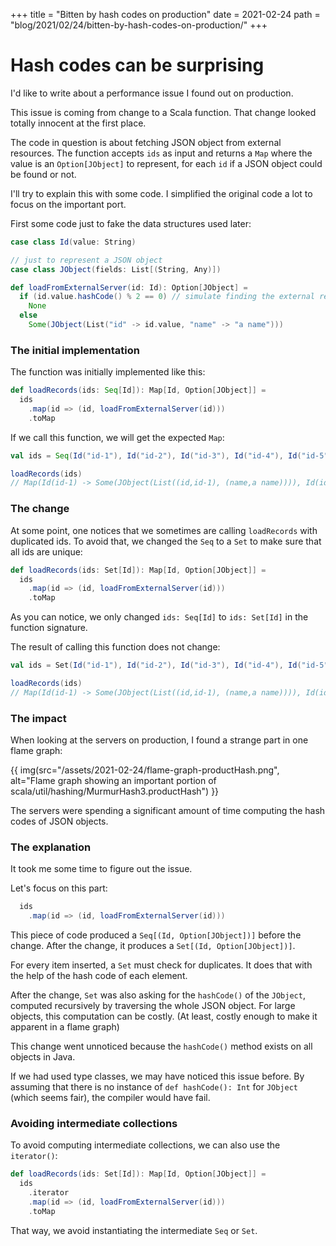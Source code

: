 +++
title = "Bitten by hash codes on production"
date = 2021-02-24
path = "blog/2021/02/24/bitten-by-hash-codes-on-production/"
+++

# Hash codes can be surprising

I'd like to write about a performance issue I found out on production.

This issue is coming from change to a Scala function. That change looked totally innocent at the first place.

The code in question is about fetching JSON object from external resources.
The function accepts `ids` as input and returns a `Map` where the value is an `Option[JObject]` to represent, for each `id` if a JSON object could be found or not.

I'll try to explain this with some code. I simplified the original code a lot to focus on the important port.

First some code just to fake the data structures used later:

```scala
case class Id(value: String) 

// just to represent a JSON object
case class JObject(fields: List[(String, Any)])

def loadFromExternalServer(id: Id): Option[JObject] = 
  if (id.value.hashCode() % 2 == 0) // simulate finding the external resource or not
    None
  else 
    Some(JObject(List("id" -> id.value, "name" -> "a name")))
```

### The initial implementation

The function was initially implemented like this:

```scala
def loadRecords(ids: Seq[Id]): Map[Id, Option[JObject]] =
  ids
    .map(id => (id, loadFromExternalServer(id)))
    .toMap
```

If we call this function, we will get the expected `Map`:
```scala
val ids = Seq(Id("id-1"), Id("id-2"), Id("id-3"), Id("id-4"), Id("id-5"))

loadRecords(ids)
// Map(Id(id-1) -> Some(JObject(List((id,id-1), (name,a name)))), Id(id-5) -> Some(JObject(List((id,id-5), (name,a name)))), Id(id-4) -> None, Id(id-3) -> Some(JObject(List((id,id-3), (name,a name)))), Id(id-2) -> None)
```

### The change

At some point, one notices that we sometimes are calling `loadRecords` with duplicated ids. To avoid that, we changed the `Seq` to a `Set` to make sure that all ids are unique:

```scala
def loadRecords(ids: Set[Id]): Map[Id, Option[JObject]] =
  ids
    .map(id => (id, loadFromExternalServer(id)))
    .toMap
```
As you can notice, we only changed `ids: Seq[Id]` to `ids: Set[Id]` in the function signature.

The result of calling this function does not change:
```scala
val ids = Set(Id("id-1"), Id("id-2"), Id("id-3"), Id("id-4"), Id("id-5"))

loadRecords(ids)
// Map(Id(id-1) -> Some(JObject(List((id,id-1), (name,a name)))), Id(id-5) -> Some(JObject(List((id,id-5), (name,a name)))), Id(id-4) -> None, Id(id-3) -> Some(JObject(List((id,id-3), (name,a name)))), Id(id-2) -> None)
```


### The impact

When looking at the servers on production, I found a strange part in one flame graph:

{{ img(src="/assets/2021-02-24/flame-graph-productHash.png", alt="Flame graph showing an important portion of scala/util/hashing/MurmurHash3.productHash") }}

The servers were spending a significant amount of time computing the hash codes of JSON objects.

### The explanation

It took me some time to figure out the issue.

Let's focus on this part:

```scala
  ids
    .map(id => (id, loadFromExternalServer(id)))
```
This piece of code produced a `Seq[(Id, Option[JObject])]` before the change.
After the change, it produces a `Set[(Id, Option[JObject])]`. 

For every item inserted, a `Set` must check for duplicates. It does that with the help of the hash code of each element.

After the change, `Set` was also asking for the `hashCode()` of the `JObject`, computed recursively by traversing the whole JSON object. For large objects, this computation can be costly. (At least, costly enough to make it apparent in a flame graph)

This change went unnoticed because the `hashCode()` method exists on all objects in Java.

If we had used type classes, we may have noticed this issue before. By assuming that there is no instance of `def hashCode(): Int` for `JObject` (which seems fair), the compiler would have fail.

### Avoiding intermediate collections

To avoid computing intermediate collections, we can also use the `iterator()`:

```scala
def loadRecords(ids: Set[Id]): Map[Id, Option[JObject]] =
  ids
    .iterator
    .map(id => (id, loadFromExternalServer(id)))
    .toMap
```

That way, we avoid instantiating the intermediate `Seq` or `Set`.